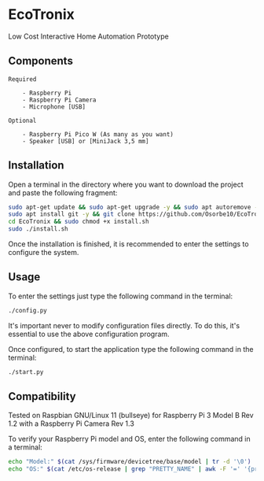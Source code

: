 # EcoTronix

Low Cost Interactive Home Automation Prototype

## Components

    Required

        - Raspberry Pi
        - Raspberry Pi Camera
        - Microphone [USB]

    Optional

        - Raspberry Pi Pico W (As many as you want)
        - Speaker [USB] or [MiniJack 3,5 mm]

## Installation

Open a terminal in the directory where you want to download the project and paste the following fragment:

```bash
sudo apt-get update && sudo apt-get upgrade -y && sudo apt autoremove -y
sudo apt install git -y && git clone https://github.com/Osorbe10/EcoTronix.git
cd EcoTronix && sudo chmod +x install.sh
sudo ./install.sh
```

Once the installation is finished, it is recommended to enter the settings to configure the system.

## Usage

To enter the settings just type the following command in the terminal:

```bash
./config.py
```

It's important never to modify configuration files directly. To do this, it's essential to use the above configuration program.

Once configured, to start the application type the following command in the terminal:

```bash
./start.py
```

## Compatibility

Tested on Raspbian GNU/Linux 11 (bullseye) for Raspberry Pi 3 Model B Rev 1.2 with a Raspberry Pi Camera Rev 1.3

To verify your Raspberry Pi model and OS, enter the following command in a terminal:

```bash
echo "Model:" $(cat /sys/firmware/devicetree/base/model | tr -d '\0')
echo "OS:" $(cat /etc/os-release | grep "PRETTY_NAME" | awk -F '=' '{print $2}' | tr -d '"')
```
